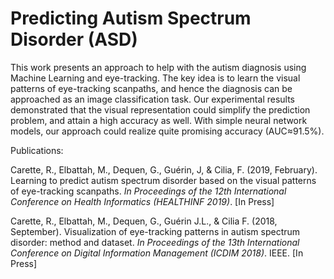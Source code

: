 # Predicting Autism Spectrum Disorder (ASD)
This work presents an approach to help with the autism diagnosis using Machine Learning and eye-tracking. The key idea is to learn the visual patterns of eye-tracking scanpaths, and hence the diagnosis can be approached as an image classification task. Our experimental results demonstrated that the visual representation could simplify the prediction problem, and attain a high accuracy as well. With simple neural network models, our approach could realize quite promising accuracy (AUC≈91.5%).

Publications:

Carette, R., Elbattah, M., Dequen, G., Guérin, J, & Cilia, F. (2019, February). Learning to predict autism spectrum disorder based on the visual patterns of eye-tracking scanpaths. <i>In Proceedings of the 12th International Conference on Health Informatics (HEALTHINF 2019)</i>. [In Press]

Carette, R., Elbattah, M., Dequen, G., Guérin J.L., & Cilia F. (2018, September). Visualization of eye-tracking patterns in autism spectrum disorder: method and dataset. <i>In Proceedings of the 13th International Conference on Digital Information Management (ICDIM 2018)</i>. IEEE. [In Press]

